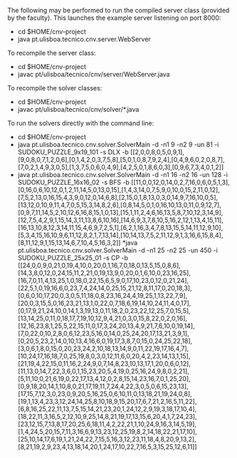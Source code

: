 The following may be performed to run the compiled server class (provided by the faculty).
This launches the example server listening on port 8000:
* cd $HOME/cnv-project
* java pt.ulisboa.tecnico.cnv.server.WebServer

To recompile the server class:
* cd $HOME/cnv-project
* javac pt/ulisboa/tecnico/cnv/server/WebServer.java


To recompile the solver classes:
* cd $HOME/cnv-project
* javac pt/ulisboa/tecnico/cnv/solver/*.java

To run the solvers directly with the command line:
* cd $HOME/cnv-project
* java pt.ulisboa.tecnico.cnv.solver.SolverMain -d -n1 9 -n2 9 -un 81 -i SUDOKU_PUZZLE_9x19_101 -s DLX -b
[[2,0,0,8,0,5,0,9,1],[9,0,8,0,7,1,2,0,6],[0,1,4,2,0,3,7,5,8],[5,0,1,0,8,7,9,2,4],[0,4,9,6,0,2,0,8,7],[7,0,2,1,4,9,3,0,5],[1,3,7,5,0,6,0,4,9],[4,2,5,0,1,8,6,0,3],[0,9,6,7,3,4,0,1,2]]
* java pt.ulisboa.tecnico.cnv.solver.SolverMain -d -n1 16 -n2 16 -un 128 -i SUDOKU_PUZZLE_16x16_02 -s BFS -b
[[11,0,0,12,0,14,0,2,7,16,0,6,0,5,1,3],[0,16,0,6,10,12,0,1,2,11,14,5,0,13,0,15],[1,4,3,14,0,7,5,9,0,10,0,15,2,11,0,12],[7,5,2,13,0,16,15,4,3,9,0,12,0,14,6,8],[2,15,0,1,8,13,0,3,0,14,9,7,16,10,0,5],[13,12,0,10,9,11,4,7,0,5,15,3,14,8,2,6],[0,8,14,5,0,1,0,16,10,13,0,11,0,9,12,7],[0,9,7,11,14,5,2,10,12,6,16,8,15,1,0,13],[15,1,11,2,4,6,16,13,5,8,7,10,12,3,14,9],[12,7,5,4,2,9,1,15,14,3,11,13,8,6,10,16],[14,6,9,3,7,8,10,5,16,2,12,1,13,4,15,11],[16,13,10,8,12,3,14,11,15,4,6,9,7,2,5,1],[6,2,1,16,3,4,7,8,13,15,5,14,11,12,9,10],[5,3,4,15,16,10,9,6,11,12,8,2,1,7,13,14],[10,14,13,7,5,2,11,12,9,1,3,16,6,15,8,4],[8,11,12,9,1,15,13,14,6,7,10,4,5,16,3,2]]
*java pt.ulisboa.tecnico.cnv.solver.SolverMain -d -n1 25 -n2 25 -un 450 -i SUDOKU_PUZZLE_25x25_01 -s CP -b
[[24,0,0,9,0,21,0,19,4,10,0,20,0,1,16,7,0,18,0,13,5,15,0,8,6],[14,3,8,0,12,0,24,15,11,2,21,0,19,13,9,0,20,0,1,6,10,0,23,16,25],[16,7,0,11,4,13,25,1,0,18,0,22,15,6,5,9,0,17,10,23,0,12,0,21,24],[22,5,1,0,19,16,6,0,23,7,4,24,14,0,25,15,21,12,8,11,17,0,20,18,3],[0,6,0,10,17,20,0,3,0,5,11,18,0,8,23,16,24,4,19,25,1,13,22,7,9],[20,0,3,15,5,0,16,23,21,13,1,0,22,0,7,18,6,19,14,10,24,11,4,0,17],[0,17,9,21,24,10,0,14,1,3,19,13,0,11,18,2,0,23,22,12,25,7,0,15,5],[13,14,25,0,11,0,18,17,7,19,10,12,9,4,21,0,3,0,15,8,22,0,2,0,16],[12,16,23,8,1,25,5,22,15,11,0,17,3,24,20,13,4,9,21,7,6,10,0,19,14],[7,0,22,0,10,2,8,0,6,12,23,5,16,0,14,0,25,24,20,17,13,21,3,9,1],[0,20,5,23,2,14,0,10,13,4,16,6,0,19,17,3,8,7,0,15,0,24,25,22,18],[3,0,6,1,8,0,15,0,20,23,24,2,10,18,13,14,9,0,11,22,19,17,16,4,7],[10,24,17,16,18,7,0,25,19,8,0,3,0,12,11,6,0,20,4,2,23,14,13,1,15],[21,19,4,22,15,0,11,16,2,24,9,0,7,14,8,23,10,13,17,1,20,0,6,0,12],[11,13,0,14,7,22,3,6,0,1,15,23,20,5,4,19,0,25,16,24,9,8,0,2,21],[5,11,10,0,21,6,19,0,22,17,13,4,12,0,2,8,15,14,23,16,7,0,1,25,20],[0,9,18,20,14,1,10,8,0,21,17,19,11,7,24,4,22,3,0,5,0,6,15,23,13],[17,15,7,12,3,0,23,0,9,20,5,16,25,0,6,10,11,0,13,18,21,19,24,0,8],[19,1,13,4,23,3,12,24,14,25,8,10,18,9,15,20,17,6,7,21,2,16,5,11,22],[6,8,16,25,22,11,13,7,5,15,14,21,23,20,1,24,12,2,9,19,3,18,17,10,4],[18,22,11,3,16,5,2,12,10,9,25,14,8,21,19,17,13,15,6,20,4,1,7,24,23],[23,12,15,7,13,8,17,20,25,6,18,11,4,2,22,21,1,10,24,9,16,3,14,5,19],[1,4,24,5,20,15,7,11,3,16,6,9,13,23,12,25,19,8,2,14,18,22,21,17,10],[25,10,14,17,6,19,1,21,24,22,7,15,5,16,3,12,23,11,18,4,8,20,9,13,2],[8,21,19,2,9,23,4,13,18,14,20,1,24,17,10,22,7,16,5,3,15,25,12,6,11]]
